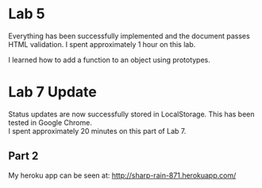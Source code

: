 Lab 5
=====

Everything has been successfully implemented and the document passes HTML validation.
I spent approximately 1 hour on this lab.

I learned how to add a function to an object using prototypes.

Lab 7 Update
============

Status updates are now successfully stored in LocalStorage. This has been tested in Google Chrome.  
I spent approximately 20 minutes on this part of Lab 7.  

Part 2
------
My heroku app can be seen at: http://sharp-rain-871.herokuapp.com/  
